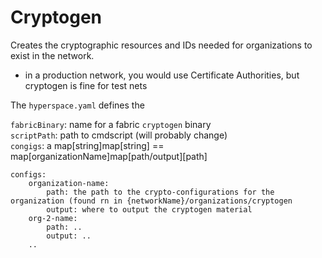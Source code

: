 # Cryptogen

Creates the cryptographic resources and IDs needed for organizations to exist in the network.  

- in a production network, you would use Certificate Authorities, but cryptogen is fine for test nets


The `hyperspace.yaml` defines the 
 
 `fabricBinary`: name for a fabric `cryptogen` binary  
 `scriptPath`: path to cmdscript (will probably change)  
 `congigs`: a map[string]map[string] == map[organizationName]map[path/output][path] 
    
```
configs:
    organization-name:
        path: the path to the crypto-configurations for the organization (found rn in {networkName}/organizations/cryptogen
        output: where to output the cryptogen material
    org-2-name:
        path: ..
        output: ..
    ..
```